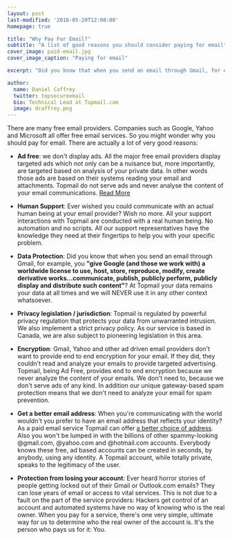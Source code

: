 ```yaml
---
layout: post
last-modified: '2016-05-20T12:00:00'
homepage: true

title: "Why Pay For Email?"
subtitle: "A list of good reasons you should consider paying for email"
cover_image: paid-email.jpg
cover_image_caption: "Paying for email"

excerpt: "Did you know that when you send an email through Gmail, for example, you <b>'give Google (and those we work with) a worldwide license to use, host, store, reproduce, modify, create derivative works...communicate, publish, publicly perform, publicly display and distribute such content'</b>? At Topmail your data remains your data at all times and we will NEVER use it in any other context whatsoever."

author:
  name: Daniel Caffrey
  twitter: topsecureemail
  bio: Technical Lead at Topmail.com
  image: dcaffrey.png  
---
```

There are many free email providers. Companies such as Google, Yahoo and Microsoft all offer free email services. So you might wonder why you should pay for email. There are actually a lot of very good reasons:

*  <b>Ad free</b>: we don't display ads. All the major free email providers display targeted ads which not only can be a nuisance but, more importantly, are targeted based on analysis of your private data. In other words those ads are based on their systems reading your email and attachments. Topmail do not serve ads and never analyse the content of your email communications. <a href='https://blog.topmail.com/2016/04/25/why-would-anyone-pay-for-email.html'>Read More</a>

*  <b>Human Support</b>: Ever wished you could communicate with an actual human being at your email provider? Wish no more. All your support interactions with Topmail are conducted with a real human being. No automation and no scripts. All our support representatives have the knowledge they need at their fingertips to help you with your specific problem. 

*  <b>Data Protection</b>: Did you know that when you send an email through Gmail, for example, you <b>"give Google (and those we work with) a worldwide license to use, host, store, reproduce, modify, create derivative works...communicate, publish, publicly perform, publicly display and distribute such content"</b>? At Topmail your data remains your data at all times and we will NEVER use it in any other context whatsoever.

*  <b>Privacy legislation / jurisdiction</b>: Topmail is regulated by powerful privacy regulation that protects your data from unwarranted intrusion. We also implement a strict privacy policy. As our service is based in Canada, we are also subject to pioneering legislation in this area.

*  <b>Encryption</b>: Gmail, Yahoo and other ad driven email providers don't want to provide end to end encryption for your email. If they did, they couldn't read and analyze your emails to provide targeted advertising. Topmail, being Ad Free, provides end to end encryption because we never analyze the content of your emails. We don't need to, because we don't serve ads of any kind. In addition our unique gateway-based spam protection means that we don't need to analyze your email for spam prevention.

*  <b>Get a better email address</b>: When you're communicating with the world wouldn't you prefer to have an email address that reflects your identity? As a paid email service Topmail can offer <a href='https://blog.topmail.com/2016/04/30/the-importance-of-a-good-email-address.html'>a better choice of address</a>. Also you won't be lumped in with the billions of other spammy-looking @gmail.com, @yahoo.com and @hotmail.com accounts. Everybody knows these free, ad based accounts can be created in seconds, by anybody, using any identity. A Topmail account, while totally private, speaks to the legitimacy of the user.

*  <b>Protection from losing your account</b>: Ever heard horror stories of people getting locked out of their Gmail or Outlook.com emails? They can lose years of email or access to vital services. This is not due to a fault on the part of the service providers: Hackers get control of an account and automated systems have no way of knowing who is the real owner. When you pay for a service, there's one very simple, ultimate way for us to determine who the real owner of the account is. It's the person who pays us for it: You.
